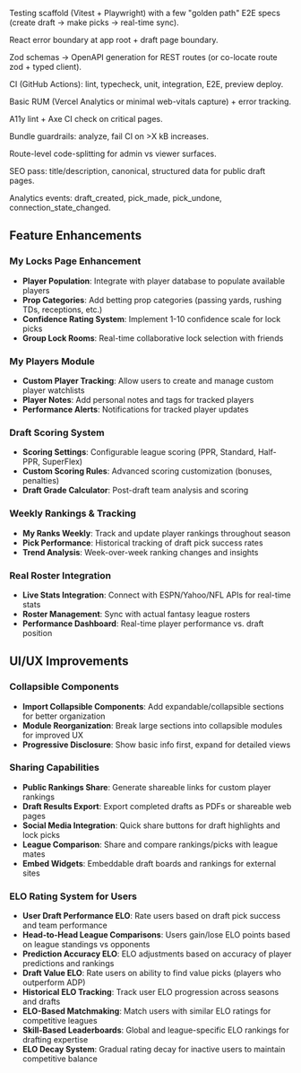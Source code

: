 Testing scaffold (Vitest + Playwright) with a few "golden path" E2E specs (create draft → make picks → real-time sync).

React error boundary at app root + draft page boundary.

Zod schemas → OpenAPI generation for REST routes (or co-locate route zod + typed client).

CI (GitHub Actions): lint, typecheck, unit, integration, E2E, preview deploy.

Basic RUM (Vercel Analytics or minimal web-vitals capture) + error tracking.

A11y lint + Axe CI check on critical pages.

Bundle guardrails: analyze, fail CI on >X kB increases.

Route-level code-splitting for admin vs viewer surfaces.

SEO pass: title/description, canonical, structured data for public draft pages.

Analytics events: draft_created, pick_made, pick_undone, connection_state_changed.

## Feature Enhancements

### My Locks Page Enhancement
- **Player Population**: Integrate with player database to populate available players
- **Prop Categories**: Add betting prop categories (passing yards, rushing TDs, receptions, etc.)
- **Confidence Rating System**: Implement 1-10 confidence scale for lock picks
- **Group Lock Rooms**: Real-time collaborative lock selection with friends

### My Players Module
- **Custom Player Tracking**: Allow users to create and manage custom player watchlists
- **Player Notes**: Add personal notes and tags for tracked players
- **Performance Alerts**: Notifications for tracked player updates

### Draft Scoring System
- **Scoring Settings**: Configurable league scoring (PPR, Standard, Half-PPR, SuperFlex)
- **Custom Scoring Rules**: Advanced scoring customization (bonuses, penalties)
- **Draft Grade Calculator**: Post-draft team analysis and scoring

### Weekly Rankings & Tracking
- **My Ranks Weekly**: Track and update player rankings throughout season
- **Pick Performance**: Historical tracking of draft pick success rates  
- **Trend Analysis**: Week-over-week ranking changes and insights

### Real Roster Integration
- **Live Stats Integration**: Connect with ESPN/Yahoo/NFL APIs for real-time stats
- **Roster Management**: Sync with actual fantasy league rosters
- **Performance Dashboard**: Real-time player performance vs. draft position

## UI/UX Improvements

### Collapsible Components
- **Import Collapsible Components**: Add expandable/collapsible sections for better organization
- **Module Reorganization**: Break large sections into collapsible modules for improved UX
- **Progressive Disclosure**: Show basic info first, expand for detailed views

### Sharing Capabilities
- **Public Rankings Share**: Generate shareable links for custom player rankings
- **Draft Results Export**: Export completed drafts as PDFs or shareable web pages
- **Social Media Integration**: Quick share buttons for draft highlights and lock picks
- **League Comparison**: Share and compare rankings/picks with league mates
- **Embed Widgets**: Embeddable draft boards and rankings for external sites

### ELO Rating System for Users
- **User Draft Performance ELO**: Rate users based on draft pick success and team performance
- **Head-to-Head League Comparisons**: Users gain/lose ELO points based on league standings vs opponents
- **Prediction Accuracy ELO**: ELO adjustments based on accuracy of player predictions and rankings
- **Draft Value ELO**: Rate users on ability to find value picks (players who outperform ADP)
- **Historical ELO Tracking**: Track user ELO progression across seasons and drafts
- **ELO-Based Matchmaking**: Match users with similar ELO ratings for competitive leagues
- **Skill-Based Leaderboards**: Global and league-specific ELO rankings for drafting expertise
- **ELO Decay System**: Gradual rating decay for inactive users to maintain competitive balance